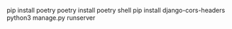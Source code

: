 pip install poetry
poetry install
poetry shell
pip install django-cors-headers
python3 manage.py runserver 